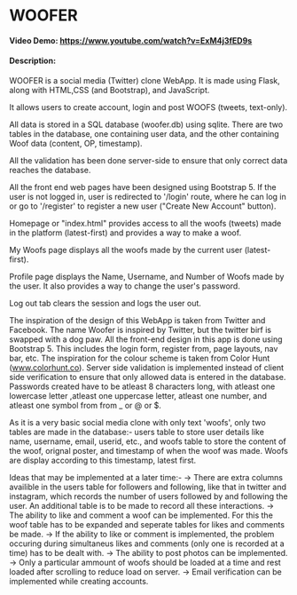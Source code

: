 # WOOFER
#### Video Demo:  https://www.youtube.com/watch?v=ExM4j3fED9s
#### Description:

WOOFER is a social media (Twitter) clone WebApp. It is made using
Flask, along with HTML,CSS (and Bootstrap), and JavaScript.

It allows users to create account, login and post WOOFS (tweets,
text-only).

All data is stored in a SQL database (woofer.db) using sqlite.
There are two tables in the database, one containing user data,
and the other containing Woof data (content, OP, timestamp).

All the validation has been done server-side to ensure that only
correct data reaches the database.

All the front end web pages have been designed using Bootstrap 5.
If the user is not logged in, user is redirected to '/login'
route, where he can log in or go to '/register' to register a
new user ("Create New Account" button).

Homepage or "index.html" provides access to all the woofs (tweets)
made in the platform (latest-first) and provides a way to make a
woof.

My Woofs page displays all the woofs made by the current user
(latest-first).

Profile page displays the Name, Username, and Number of Woofs
made by the user. It also provides a way to change the user's
password.

Log out tab clears the session and logs the user out.

The inspiration of the design of this WebApp is taken from Twitter and Facebook. The name Woofer is inspired by Twitter, but the twitter birf is swapped with a dog paw. All the front-end design in this app is done using Bootstrap 5. This includes the login form, register from, page layouts, nav bar, etc. The inspiration for the colour scheme is taken from Color Hunt (www.colorhunt.co). Server side validation is implemented instead of client side verification to ensure that only allowed data is entered in the database. Passwords created have to be atleast 8 characters long, with atleast one lowercase letter ,atleast one uppercase letter, atleast one number, and atleast one symbol from from _ or @ or $.

As it is a very basic social media clone with only text 'woofs', only two tables are made in the database:- users table to store user details like name, username, email, userid, etc., and woofs table to store the content of the woof, orignal poster, and timestamp of when the woof was made. Woofs are display according to this timestamp, latest first.

Ideas that may be implemented at a later time:-
-> There are extra columns availible in the users table for followers and following, like that in twitter and instagram, which records the number of users followed by and following the user. An additional table is to be made to record all these interactions.
-> The ability to like and comment a woof can be implemented. For this the woof table has to be expanded and seperate tables for likes and comments be made.
-> If the ability to like or comment is implemented, the problem occuring during simultaneus likes and comments (only one is recorded at a time) has to be dealt with.
-> The ability to post photos can be implemented.
-> Only a particular ammount of woofs should be loaded at a time and rest loaded after scrolling to reduce load on server.
-> Email verification can be implemented while creating accounts.